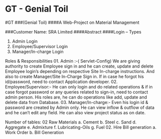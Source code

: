 # GT - Genial Toil


#GT
###(Genial Toil)
####A Web-Project on Material Management

###Customer Name: SRA Limited
####Abstract
####Login – Types
01. Admin Login
02. Employee/Supervisor Login
03. Manager/In-charge Login

Roles & Responsibilities
      	01. Admin :-( Servlet-Config)
We are giving authority to create Employee sign in and he can create, update and delete Employee login’s depending on respective Site In-charge instructions. And also to create Manager/Site In-Charge Sign in.
If in case he forgot his id/password, need to contact Application developer.
      	02. Employee/Supervisor:-
He can only login and do related operations & if in case forgot password or any queries related to sign-in, need to contact admin person.
His roles are, he can do operations like add, update and delete data from Database.
03. Manager/In-charge:-
Even his login id & password are created by Admin only.
He can view inflow & outflow of data and he can’t edit any field.
He can also view project status as on date.  
 
Number of tables: 02
Raw Materials
a.    Cement
b.    Steel
c.    Sand
d.     Aggregate
e.    Admixture
f.    Lubricating-Oils
g.      Fuel
02. Hire Bill generation
a.    Work Order
b.    Bill Generation

